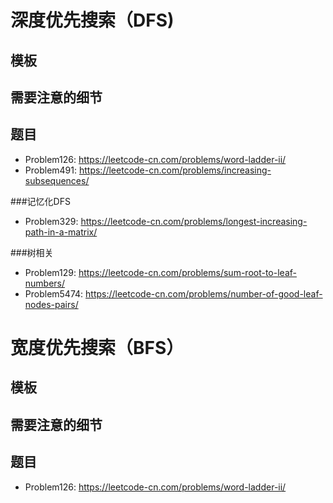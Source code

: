 # 深度优先搜索（DFS)

## 模板


## 需要注意的细节

## 题目
* Problem126: https://leetcode-cn.com/problems/word-ladder-ii/
* Problem491: https://leetcode-cn.com/problems/increasing-subsequences/

###记忆化DFS
* Problem329: https://leetcode-cn.com/problems/longest-increasing-path-in-a-matrix/

###树相关
* Problem129: https://leetcode-cn.com/problems/sum-root-to-leaf-numbers/
* Problem5474: https://leetcode-cn.com/problems/number-of-good-leaf-nodes-pairs/

# 宽度优先搜索（BFS）

## 模板

## 需要注意的细节

## 题目
* Problem126: https://leetcode-cn.com/problems/word-ladder-ii/


